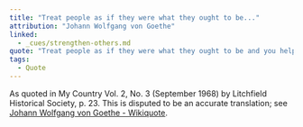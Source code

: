 ```yaml
---
title: "Treat people as if they were what they ought to be..."
attribution: "Johann Wolfgang von Goethe"
linked:
  - _cues/strengthen-others.md
quote: "Treat people as if they were what they ought to be and you help them to become what they are capable of being."
tags:
  - Quote
---
```


As quoted in My Country Vol. 2, No. 3 (September 1968) by Litchfield Historical Society, p. 23. This is disputed to be an accurate translation; see [Johann Wolfgang von Goethe - Wikiquote](https://en.wikiquote.org/wiki/Johann_Wolfgang_von_Goethe).

